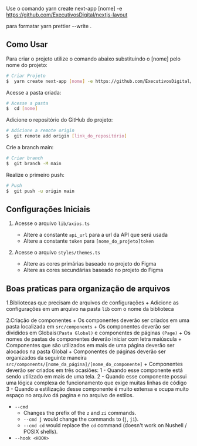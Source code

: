 Use o comando yarn create next-app [nome] -e https://github.com/ExecutivosDigital/nextjs-layout

para formatar yarn prettier --write .

## Como Usar

Para criar o projeto utilize o comando abaixo substituindo o [nome] pelo nome do projeto:

```bash
# Criar Projeto
$  yarn create next-app [nome] -e https://github.com/ExecutivosDigital/nextjs-layout
```

Acesse a pasta criada:

```bash
# Acesse a pasta
$  cd [nome]
```

Adicione o repositório do GitHub do projeto:

```bash
# Adicione a remote origin
$  git remote add origin [link_do_repositório]
```

Crie a branch main:

```bash
# Criar branch
$  git branch -M main
```

Realize o primeiro push:

```bash
# Push
$  git push -u origin main
```

## Configurações Iniciais

1. Acesse o arquivo `lib/axios.ts`
    + Altere a constante `api_url` para a url da API que será usada
    + Altere a constante `token` para `[nome_do_projeto]token`

2. Acesse o arquivo `styles/themes.ts`
    + Altere as cores primárias baseado no projeto do Figma
    + Altere as cores secundárias baseado no projeto do Figma


## Boas praticas para organização de arquivos

1.Bibliotecas que precisam de arquivos de configurações
    + Adicione as configurações em um arquivo na pasta `lib` com o nome da biblioteca
    
2.Criação de componentes
    + Os componentes deverão ser criados em uma pasta localizada em `src/components`
    + Os componentes deverão ser divididos em Globais`(Pasta Global)` e componentes de páginas `(Page)`
    + Os nomes de pastas de componentes deverão iniciar com letra maiúscula
    + Componentes que são utilizados em mais de uma página deverão ser alocados na pasta Global
    + Componentes de páginas deverão ser organizados da seguinte maneira `src/components/[nome_da_página]/[nome_do_componente]`
    + Componentes deverão ser criados em três ocasiões:
        1 - Quando esse componente está sendo utilizado em mais de uma tela.
        2 - Quando esse componente possui uma lógica complexa de funcionamento que exige muitas linhas de código
        3 - Quando a estilização desse componente é muito extensa e ocupa muito espaço no arquivo dá pagina e no arquivo de estilos.

- `--cmd`
  - Changes the prefix of the `z` and `zi` commands.
  - `--cmd j` would change the commands to (`j`, `ji`).
  - `--cmd cd` would replace the `cd` command (doesn't work on Nushell / POSIX shells).
- `--hook <HOOK>`
